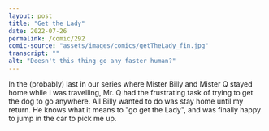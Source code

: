 ```yaml
---
layout: post
title: "Get the Lady"
date: 2022-07-26
permalink: /comic/292
comic-source: "assets/images/comics/getTheLady_fin.jpg"
transcript: ""
alt: "Doesn't this thing go any faster human?"
---
```

In the (probably) last in our series where Mister Billy and Mister Q stayed home while I was travelling, Mr. Q had the frustrating task of trying to get the dog to go anywhere. All Billy wanted to do was stay home until my return. He knows what it means to "go get the Lady", and was finally happy to jump in the car to pick me up.
